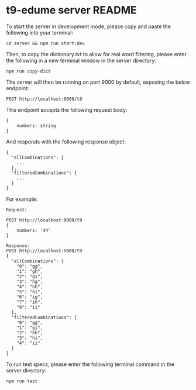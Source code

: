 # t9-edume server README

To start the server in development mode, please copy and paste the following into your terminal:

`cd server && npm run start:dev`

Then, to copy the dictionary.txt to allow for real word filtering, please enter the following in a new terminal window in the server directory:

`npm run copy-dict`

The server will then be running on port 9000 by default, exposing the below endpoint:

`POST http://localhost:9000/t9`

This endpoint accepts the following request body:

    {
    	numbers: string
    }

And responds with the following response object:

    {
      "allCombinations": {
    	...
      },
      "filteredCombinations": {
    	...
      }
    }

For example:

    Request:

    POST http://localhost:9000/t9
    {
    	numbers: '44'
    }

    Response:
    POST http://localhost:9000/t9
    {
      "allCombinations": {
        "0": "gg",
        "1": "gh",
        "2": "gi",
        "3": "hg",
        "4": "hh",
        "5": "hi",
        "6": "ig",
        "7": "ih",
        "8": "ii"
      },
      "filteredCombinations": {
        "0": "gg",
        "1": "gi",
        "2": "hh",
        "3": "hi",
        "4": "ii"
      }
    }

To run test specs, please enter the following terminal command in the server directory:

    npm run test
